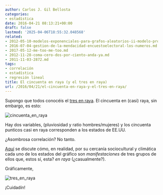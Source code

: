 ```yaml
---
author: Carlos J. Gil Bellosta
categories:
- estadística
date: 2016-04-21 08:13:21+00:00
draft: false
lastmod: '2025-04-06T18:55:32.048568'
related:
- 2012-05-10-modelos-exponenciales-para-grafos-aleatorios-ii-modelo-probabilistico.md
- 2016-07-04-gestion-de-la-mendacidad-encuestoelectoral-los-numeros.md
- 2017-05-12-me-too-me-too.md
- 2012-11-28-coma-cero-dos-por-ciento-anda-ya.md
- 2011-11-03-2872.md
tags:
- correlación
- estadística
- regresión lineal
title: El cincuenta en raya (y el tres en raya)
url: /2016/04/21/el-cincuenta-en-raya-y-el-tres-en-raya/
---
```


Supongo que todos conocéis el [tres en raya](https://es.wikipedia.org/wiki/Tres_en_l%C3%ADnea). El cincuenta en (casi) raya, sin embargo, es esto:

![cincuenta_en_raya](/wp-uploads/2016/04/cincuenta_en_raya.png#center)

Hay dos variables, (pluviosidad y ratio hombres/mujeres) y los cincuenta punticos casi en raya corresponden a los estados de EE.UU.

¿Asombrosa correlación? No tanto.

[Aquí](http://slatestarcodex.com/2016/04/02/beware-regional-scatterplots/) se discute cómo, en realidad, por su cercanía sociocultural y climática cada uno de los estados del gráfico son _manifestaciones_ de tres grupos de ellos que, estos sí, esta? _en raya_ (¿casualmente?).

Gráficamente,

![tres_en_raya](/wp-uploads/2016/04/tres_en_raya.png#center)

¡Cuidadín!